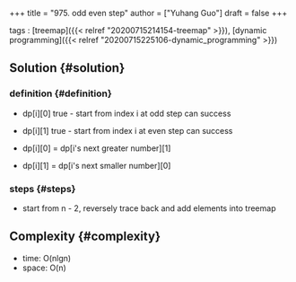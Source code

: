 +++
title = "975. odd even step"
author = ["Yuhang Guo"]
draft = false
+++

tags
: [treemap]({{< relref "20200715214154-treemap" >}}), [dynamic programming]({{< relref "20200715225106-dynamic_programming" >}})


## Solution {#solution}


### definition {#definition}

-   dp[i][0] true - start from index i at odd step can success
-   dp[i][1] true - start from index i at even step can success

-   dp[i][0] = dp[i's next greater number][1]
-   dp[i][1] = dp[i's next smaller number][0]


### steps {#steps}

-   start from n - 2, reversely trace back and add elements into treemap


## Complexity {#complexity}

-   time: O(nlgn)
-   space: O(n)
